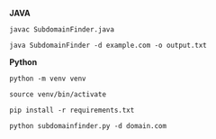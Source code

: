 **JAVA**

```javac SubdomainFinder.java```

```java SubdomainFinder -d example.com -o output.txt```


**Python**

```python -m venv venv```

```source venv/bin/activate```

```pip install -r requirements.txt```

```python subdomainfinder.py -d domain.com```
